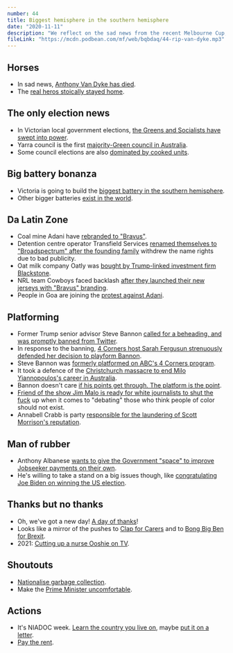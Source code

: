```yaml
---
number: 44
title: Biggest hemisphere in the southern hemisphere
date: "2020-11-11"
description: "We reflect on the sad news from the recent Melbourne Cup, talk about the Only Election News, and why maybe putting fascists on TV is bad."
fileLink: "https://mcdn.podbean.com/mf/web/bqbdaq/44-rip-van-dyke.mp3"
---
```


## Horses

- In sad news, [Anthony Van Dyke has died](https://www.news.com.au/sport/superracing/melbourne-cup/melbourne-cup-horse-breaks-down-during-the-race/news-story/868de750c33184554d176c88d0fcddf8).
- The [real heros stoically stayed home](https://www.smh.com.au/lifestyle/fashion/it-takes-dedication-to-dress-for-the-cup-and-stay-home-but-they-are-20201102-p56ape.html).

## The only election news

- In Victorian local government elections, [the Greens and Socialists have swept into power](https://www.vec.vic.gov.au/results/2020-council-election-results). 
- Yarra council is the first [majority-Green council in Australia](https://www.theage.com.au/national/victoria/victoria-s-first-greens-dominated-council-elected-in-yarra-20201106-p56c2k.html).
- Some council elections are also [dominated by cooked units](https://www.theguardian.com/media/2012/oct/16/darryn-lyons-big-pictures).

## Big battery bonanza 

- Victoria is going to build the [biggest battery in the southern hemisphere](https://www.abc.net.au/news/2020-11-05/new-tesla-battery-for-moorabool-victoria/12851698). 
- Other bigger batteries [exist in the world](https://en.wikipedia.org/wiki/Battery_storage_power_station#Projects).

## Da Latin Zone

- Coal mine Adani have [rebranded to "Bravus"](https://www.theguardian.com/business/2020/nov/05/crooked-not-courageous-adani-renames-australian-group-bravus-mistaking-it-for-brave).
- Detention centre operator Transfield Services [renamed themselves to "Broadspectrum" after the founding family](https://www.theguardian.com/australia-news/2015/sep/25/detention-centre-operator-transfield-services-to-be-renamed-broadspectrum) withdrew the name rights due to bad publicity.
- Oat milk company Oatly was [bought by Trump-linked investment firm Blackstone](https://www.theguardian.com/food/2020/sep/01/oatly-vegan-milk-sale-blackstone).
- NRL team Cowboys faced backlash [after they launched their new jerseys with "Bravus" branding](https://amp.brisbanetimes.com.au/politics/queensland/adani-no-more-as-miner-buries-its-name-and-rebrands-20201105-p56bt2.html).
- People in Goa are joining the [protest against Adani](https://www.indiatoday.in/india/story/massive-protests-goa-coal-hub-1737531-2020-11-03).

## Platforming

- Former Trump senior advisor Steve Bannon [called for a beheading, and was promptly banned from Twitter](https://www.theguardian.com/us-news/2020/nov/06/steve-bannon-banned-by-twitter-for-calling-for-fauci-beheading).
- In response to the banning, [4 Corners host Sarah Fergusun strenuously defended her decision to playform Bannon](https://twitter.com/FergusonNews/status/1324916187885522944).
- Steve Bannon was [formerly platformed on ABC's 4 Corners program](https://independentaustralia.net/business/business-display/how-steve-bannon-manipulated-australias-arrogant-mainstream-media,11869).
- It took a defence of the [Christchurch massacre to end Milo Yiannopoulos's career in Australia](https://www.sbs.com.au/news/milo-yiannopoulos-banned-from-australia-over-christchurch-comment).
- Bannon doesn't care [if his points get through. The platform is the point](https://www.vox.com/policy-and-politics/2020/1/16/20991816/impeachment-trial-trump-bannon-misinformation).
- [Friend of the show Jim Malo is ready for white journalists to shut the fuck](https://twitter.com/thejimmalo/status/1324911538252120071) up when it comes to "debating" those who think people of color should not exist.
- Annabell Crabb is party [responsible for the laundering of Scott Morrison's reputation](https://www.youtube.com/watch?v=8sJyb5zAOi4). 

## Man of rubber

- Anthony Albanese [wants to give the Government "space" to improve Jobseeker payments on their own](https://thenewdaily.com.au/news/2020/11/02/albanese-rudd-news-corp-trump-jobseeker/).
- He's willing to take a stand on a big issues though, like [congratulating Joe Biden on winning the US election](https://theconversation.com/albanese-calls-on-morrison-to-contact-trump-and-tell-him-to-respect-democratic-processes-149634).


## Thanks but no thanks

- Oh, we've got a new day! [A day of thanks](https://www.news.com.au/national/thanks-a-million-nominate-your-frontline-heroes/news-story/e283a9e003aa04894242f4bcdb297607)!
- Looks like a mirror of the pushes to [Clap for Carers](https://www.theguardian.com/society/2020/may/28/clap-for-our-carers-the-very-unbritish-ritual-that-united-the-nation) and to [Bong Big Ben for Brexit](https://www.bbc.com/news/uk-politics-51271287). 
- 2021: [Cutting up a nurse Ooshie on TV](https://www.youtube.com/watch?v=OYsMGIeNc9s).

## Shoutouts

- [Nationalise garbage collection](https://www.canberratimes.com.au/story/6994123/some-rubbish-bins-wont-be-collected-today-heres-what-you-need-to-do-with-your-waste/).
- Make the [Prime Minister uncomfortable](https://amp.theguardian.com/australia-news/2020/nov/07/sticky-situation-scott-morrisons-speech-disrupted-as-activist-glues-herself-to-window).

## Actions

- It's NIADOC week. [Learn the country you live on](https://aiatsis.gov.au/explore/map-indigenous-australia), maybe [put it on a letter](https://www.instagram.com/place_names_in_addresses/). 
- [Pay the rent](https://paytherent.net.au/).





